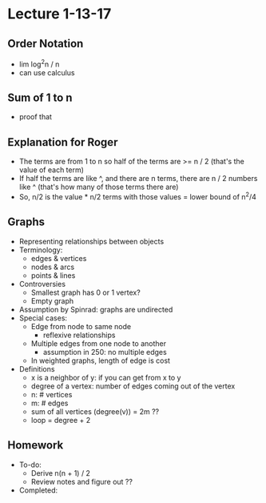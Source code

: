 # Lecture 1-13-17

## Order Notation
- lim log<sup>2</sup>n / n
- can use calculus

## Sum of 1 to n
- proof that 

## Explanation for Roger
- The terms are from 1 to n so half of the terms are >= n / 2 (that's the value of each term)
- If half the terms are like ^, and there are n terms, there are n / 2 numbers like ^ (that's how many of those terms there are)
- So, n/2 is the value * n/2 terms with those values = lower bound of n<sup>2</sup>/4

## Graphs
- Representing relationships between objects
- Terminology:
    - edges & vertices
    - nodes & arcs
    - points & lines
- Controversies
    - Smallest graph has 0 or 1 vertex?
    - Empty graph
- Assumption by Spinrad: graphs are undirected
- Special cases:
    - Edge from node to same node
        - reflexive relationships
    - Multiple edges from one node to another
        - assumption in 250: no multiple edges
    - In weighted graphs, length of edge is cost
- Definitions
    - x is a neighbor of y: if you can get from x to y
    - degree of a vertex: number of edges coming out of the vertex
    - n: # vertices
    - m: # edges
    - sum of all vertices (degree(v)) = 2m ??
    - loop = degree + 2

## Homework
- To-do:
    - Derive n(n + 1) / 2
    - Review notes and figure out ??
- Completed: